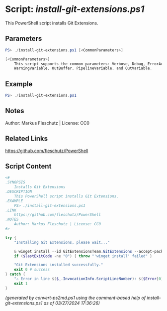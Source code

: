 Script: *install-git-extensions.ps1*
========================

This PowerShell script installs Git Extensions.

Parameters
----------
```powershell
PS> ./install-git-extensions.ps1 [<CommonParameters>]

[<CommonParameters>]
    This script supports the common parameters: Verbose, Debug, ErrorAction, ErrorVariable, WarningAction, 
    WarningVariable, OutBuffer, PipelineVariable, and OutVariable.
```

Example
-------
```powershell
PS> ./install-git-extensions.ps1

```

Notes
-----
Author: Markus Fleschutz | License: CC0

Related Links
-------------
https://github.com/fleschutz/PowerShell

Script Content
--------------
```powershell
<#
.SYNOPSIS
	Installs Git Extensions
.DESCRIPTION
	This PowerShell script installs Git Extensions.
.EXAMPLE
	PS> ./install-git-extensions.ps1
.LINK
	https://github.com/fleschutz/PowerShell
.NOTES
	Author: Markus Fleschutz | License: CC0
#>

try {
	"Installing Git Extensions, please wait..."

	& winget install --id GitExtensionsTeam.GitExtensions --accept-package-agreements --accept-source-agreements
	if ($lastExitCode -ne "0") { throw "'winget install' failed" }

	"Git Extensions installed successfully."
	exit 0 # success
} catch {
	"⚠️ Error in line $($_.InvocationInfo.ScriptLineNumber): $($Error[0])"
	exit 1
}
```

*(generated by convert-ps2md.ps1 using the comment-based help of install-git-extensions.ps1 as of 03/27/2024 17:36:26)*
